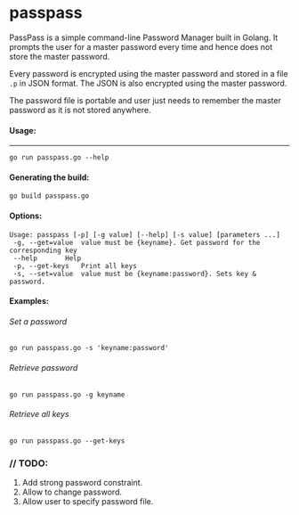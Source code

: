 # passpass
PassPass is a simple command-line Password Manager built in Golang. It prompts the user for a master password every time and hence does not store the master password.

Every password is encrypted using the master password and stored in a file `.p` in JSON format. The JSON is also encrypted using the master password.

The password file is portable and user just needs to remember the master password as it is not stored anywhere.


#### Usage:
------
	go run passpass.go --help

#### Generating the build:
	go build passpass.go

#### Options:
	Usage: passpass [-p] [-g value] [--help] [-s value] [parameters ...]
	 -g, --get=value  value must be {keyname}. Get password for the corresponding key
	 --help       Help
	 -p, --get-keys   Print all keys
	 -s, --set=value  value must be {keyname:password}. Sets key & password.

#### Examples:
###### Set a password

	go run passpass.go -s 'keyname:password'

###### Retrieve password

	go run passpass.go -g keyname

###### Retrieve all keys

	go run passpass.go --get-keys

### // TODO:
1. Add strong password constraint.
2. Allow to change password.
3. Allow user to specify password file.

